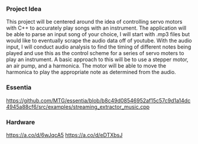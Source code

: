 ### Project Idea

This project will be centered around the idea of controlling servo motors with C++ to accurately play songs with an instrument.
The application will be able to parse an input song of your choice, I will start with .mp3 files but would like to eventually scrape the
audio data off of youtube. With the audio input, I will conduct audio analysis to find the timing of different notes being played and use this
as the control scheme for a series of servo moters to play an instrument. A basic approach to this will be to use a stepper motor, an air pump, and
a harmonica. The motor will be able to move the harmonica to play the appropriate note as determined from the audio.

### Essentia
https://github.com/MTG/essentia/blob/b8c49d08546952af15c57c9d1a14dc4945a88cf6/src/examples/streaming_extractor_music.cpp

### Hardware
https://a.co/d/6wJqcA5
https://a.co/d/eDTXbsJ

